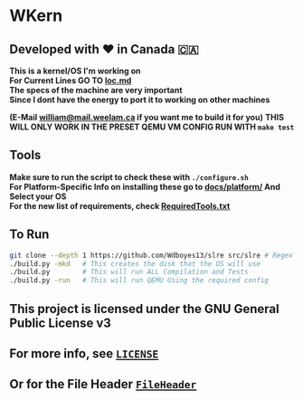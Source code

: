 # WKern  
## Developed with ❤️ in Canada 🇨🇦
**This is a kernel/OS I'm working on**  
**For Current Lines GO TO [loc.md](/loc.md)**  
__The specs of the machine are very important__  
__Since I dont have the energy to port it to working on other machines__  
  
__(E-Mail william@mail.weelam.ca if you want me to build it for you)__
__THIS WILL ONLY WORK IN THE PRESET QEMU VM CONFIG RUN WITH `make test`__  

## Tools
__Make sure to run the script to check these with `./configure.sh`__  
__For Platform-Specific Info on installing these go to [docs/platform/](/docs/platform/) And Select your OS__   
__For the new list of requirements, check [RequiredTools.txt](/RequiredTools.txt)__  

## To Run

```sh
git clone --depth 1 https://github.com/Wdboyes13/slre src/slre # Regex Lib
./build.py -mkd   # This creates the disk that the OS will use
./build.py        # This will run ALL Compilation and Tests
./build.py -run   # This will run QEMU Using the required config
```

## This project is licensed under the GNU General Public License v3
## For more info, see [`LICENSE`](/LICENSE)
## Or for the File Header [`FileHeader`](/FileHeader)